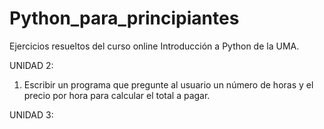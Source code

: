 # Python_para_principiantes
Ejercicios resueltos del curso online Introducción a Python de la UMA.

UNIDAD 2:

1. Escribir un programa que pregunte al usuario un número de horas y el precio por hora para calcular el total a pagar.

UNIDAD 3:

